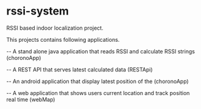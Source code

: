 rssi-system
===========
RSSI based indoor localization project.

This  projects contains following applications.

-- A stand alone java application that reads RSSI and calculate RSSI strings (choronoApp)

-- A REST API that serves latest calculated data (RESTApi)

-- An android application that display latest position of the (choronoApp)

-- A web application that shows users current location and track position real time (webMap)



